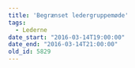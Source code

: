 ```yaml
---
title: 'Begrænset ledergruppemøde'
tags:
  - Lederne
date_start: "2016-03-14T19:00:00"
date_end: "2016-03-14T21:00:00"
old_id: 5829
---
```

